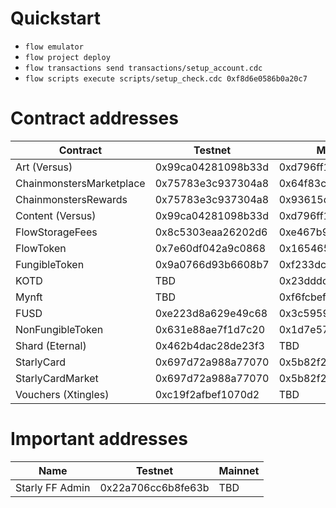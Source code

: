 # Quickstart

* `flow emulator`
* `flow project deploy`
* `flow transactions send transactions/setup_account.cdc`
* `flow scripts execute scripts/setup_check.cdc 0xf8d6e0586b0a20c7`

# Contract addresses

| Contract                 | Testnet            | Mainnet            |
| ------------------------ | ------------------ | ------------------ |
| Art (Versus)             | 0x99ca04281098b33d | 0xd796ff17107bbff6 |
| ChainmonstersMarketplace | 0x75783e3c937304a8 | 0x64f83c60989ce555 |
| ChainmonstersRewards     | 0x75783e3c937304a8 | 0x93615d25d14fa337 |
| Content (Versus)         | 0x99ca04281098b33d | 0xd796ff17107bbff6 |
| FlowStorageFees          | 0x8c5303eaa26202d6 | 0xe467b9dd11fa00df |
| FlowToken                | 0x7e60df042a9c0868 | 0x1654653399040a61 |
| FungibleToken            | 0x9a0766d93b6608b7 | 0xf233dcee88fe0abe |
| KOTD                     | TBD                | 0x23dddd854fcc8c6f |
| Mynft                    | TBD                | 0xf6fcbef550d97aa5 |
| FUSD                     | 0xe223d8a629e49c68 | 0x3c5959b568896393 |
| NonFungibleToken         | 0x631e88ae7f1d7c20 | 0x1d7e57aa55817448 |
| Shard (Eternal)          | 0x462b4dac28de23f3 | TBD                |
| StarlyCard               | 0x697d72a988a77070 | 0x5b82f21c0edf76e3 |
| StarlyCardMarket         | 0x697d72a988a77070 | 0x5b82f21c0edf76e3 |
| Vouchers (Xtingles)      | 0xc19f2afbef1070d2 | TBD               |

# Important addresses

| Name                     | Testnet            | Mainnet            |
| ------------------------ | ------------------ | ------------------ |
| Starly FF Admin          | 0x22a706cc6b8fe63b | TBD                |

